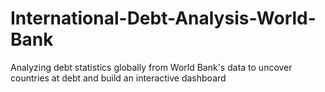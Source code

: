 # International-Debt-Analysis-World-Bank
Analyzing debt statistics globally from World Bank's data to uncover countries at debt and build an interactive dashboard
